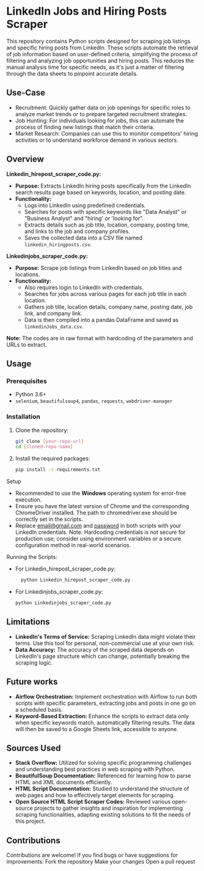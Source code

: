 # LinkedIn Jobs and Hiring Posts Scraper

This repository contains Python scripts designed for scraping job listings and specific hiring posts from LinkedIn. These scripts automate the retrieval of job information based on user-defined criteria, simplifying the process of filtering and analyzing job opportunities and hiring posts. This reduces the manual analysis time for specific needs, as it's just a matter of filtering through the data sheets to pinpoint accurate details.


## Use-Case
- Recruitment: Quickly gather data on job openings for specific roles to analyze market trends or to prepare targeted recruitment strategies.
- Job Hunting: For individuals looking for jobs, this can automate the process of finding new listings that match their criteria.
- Market Research: Companies can use this to monitor competitors' hiring activities or to understand workforce demand in various sectors.

## Overview

**Linkedin_hirepost_scraper_code.py:**
- **Purpose:** Extracts LinkedIn hiring posts specifically from the LinkedIn search results page based on keywords, location, and posting date.
- **Functionality:** 
  - Logs into LinkedIn using predefined credentials.
  - Searches for posts with specific keywords like "Data Analyst" or "Business Analyst" and "hiring' or 'looking for".
  - Extracts details such as job title, location, company, posting time, and links to the job and company profiles.
  - Saves the collected data into a CSV file named `linkedin_hiringposts.csv`.

**Linkedinjobs_scraper_code.py:**
- **Purpose:** Scrape job listings from LinkedIn based on job titles and locations.
- **Functionality:**
  - Also requires login to LinkedIn with credentials.
  - Searches for jobs across various pages for each job title in each location.
  - Gathers job title, location details, company name, posting date, job link, and company link.
  - Data is then compiled into a pandas DataFrame and saved as `linkedinJobs_data.csv`.

**Note:** The codes are in raw format with hardcoding of the parameters and URLs to extract.
## Usage

### Prerequisites
- Python 3.6+
- `selenium`, `beautifulsoup4`, `pandas`, `requests`, `webdriver-manager`

### Installation
1. Clone the repository:
   ```sh
   git clone [your-repo-url]
   cd [cloned-repo-name]

2. Install the required packages:
   ```sh
   pip install -r requirements.txt

Setup
- Recommended to use the **Windows** operating system for error-free execution.
- Ensure you have the latest version of Chrome and the corresponding ChromeDriver installed. The path to chromedriver.exe should be correctly set in the scripts.
- Replace [email@gmail.com]() and [password]() in both scripts with your LinkedIn credentials. Note: Hardcoding credentials is not secure for production use; consider using environment variables or a secure configuration method in real-world scenarios.

Running the Scripts:
- For Linkedin_hirepost_scraper_code.py:
  ```sh
    python Linkedin_hirepost_scraper_code.py
- For Linkedinjobs_scraper_code.py:
  ```sh
  python Linkedinjobs_scraper_code.py

## Limitations
- **LinkedIn's Terms of Service:** Scraping LinkedIn data might violate their terms. Use this tool for personal, non-commercial use at your own risk.
- **Data Accuracy:** The accuracy of the scraped data depends on LinkedIn's page structure which can change, potentially breaking the scraping logic.

## Future works
- **Airflow Orchestration:** Implement orchestration with Airflow to run both scripts with specific parameters, extracting jobs and posts in one go on a scheduled basis.
- **Keyword-Based Extraction:** Enhance the scripts to extract data only when specific keywords match, automatically filtering results. The data will then be saved to a Google Sheets link, accessible to anyone.


## Sources Used
- **Stack Overflow:** Utilized for solving specific programming challenges and understanding best practices in web scraping with Python.
- **BeautifulSoup Documentation:** Referenced for learning how to parse HTML and XML documents efficiently.
- **HTML Script Documentation:** Studied to understand the structure of web pages and how to effectively target elements for scraping.
- **Open Source HTML Script Scraper Codes:** Reviewed various open-source projects to gather insights and inspiration for implementing scraping functionalities, adapting existing solutions to fit the needs of this project.

## Contributions
Contributions are welcome! If you find bugs or have suggestions for improvements:
Fork the repository
Make your changes
Open a pull request
